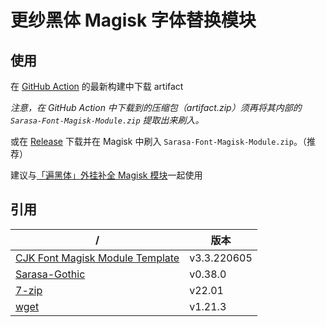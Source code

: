 # 更纱黑体 Magisk 字体替换模块

## 使用

在 [GitHub Action](https://github.com/Cccc-owo/Sarasa-Gothic-Magisk-Module/actions) 的最新构建中下载 artifact

*注意，在 GitHub Action 中下载到的压缩包（artifact.zip）须再将其内部的 ```Sarasa-Font-Magisk-Module.zip``` 提取出来刷入。*

或在 [Release](https://github.com/Cccc-owo/Sarasa-Gothic-Magisk-Module/releases/latest) 下载并在 Magisk 中刷入 ```Sarasa-Font-Magisk-Module.zip```。（推荐） 

建议与[「遍黑体」外挂补全 Magisk 模块](https://github.com/lxgw/Plangothic-magisk-module)一起使用

## 引用

|/|版本|
|-|-|
|[CJK Font Magisk Module Template](https://github.com/lxgw/advanced-cjk-font-magisk-module-template)|v3.3.220605|
|[Sarasa-Gothic](https://github.com/be5invis/Sarasa-Gothic)|v0.38.0|
|[7-zip](https://7-zip.org/)|v22.01|
|[wget](https://eternallybored.org/misc/wget/)|v1.21.3|
